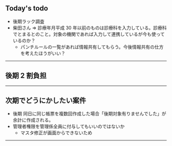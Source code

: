 ## Today's todo

- 後期ラック調査
- 柴田さん ⇒ 診療年月平成 30 年以前のものは診療科を入力している。診療科でとまるとのこと。対象の機関であれば入力して連携しているが今も使っているのか？
  - パンチルールの一覧があれば情報共有してもらう。今後情報共有の仕方を考えたほうがいい？

---

## 後期 2 割負担

---

## 次期でどうにかしたい案件

- 後期 同日に同じ帳票を複数回作成した場合「後期対象有りませんでした」が余計に作成される。
- 管理者権限を管理係全員に付与してもいいのではないか
  - マスタ修正が画面からできないため

---
